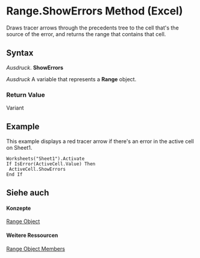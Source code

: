 
# Range.ShowErrors Method (Excel)

Draws tracer arrows through the precedents tree to the cell that's the source of the error, and returns the range that contains that cell.


## Syntax

 _Ausdruck_. **ShowErrors**

 _Ausdruck_ A variable that represents a **Range** object.


### Return Value

Variant


## Example

This example displays a red tracer arrow if there's an error in the active cell on Sheet1.


```
Worksheets("Sheet1").Activate 
If IsError(ActiveCell.Value) Then 
 ActiveCell.ShowErrors 
End If
```


## Siehe auch


#### Konzepte


[Range Object](b8207778-0dcc-4570-1234-f130532cc8cd.md)
#### Weitere Ressourcen


[Range Object Members](http://msdn.microsoft.com/library/4336bf81-1e63-7e44-1792-baf366a027a7%28Office.15%29.aspx)
